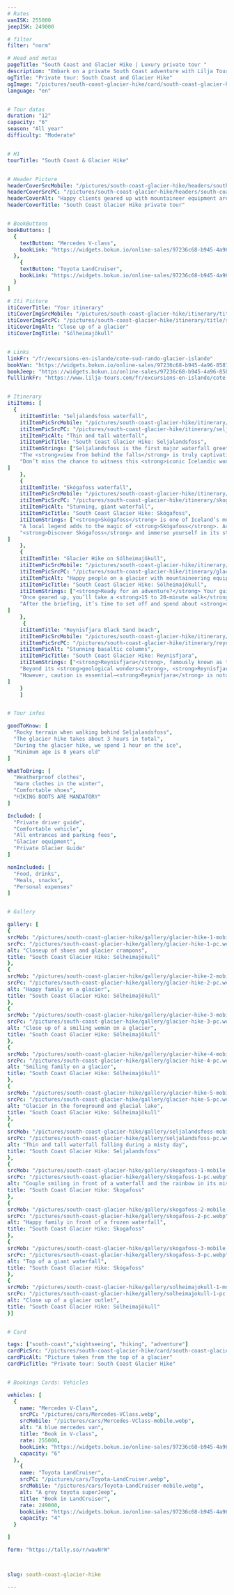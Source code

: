 ```yaml
---
# Rates
vanISK: 255000
jeepISK: 249000

# filter
filter: "norm"

# Head and metas
pageTitle: "South Coast and Glacier Hike | Luxury private tour "
description: "​Embark on a private South Coast adventure with Lilja Tours. Explore Seljalandsfoss and Skógafoss waterfalls, stroll along Reynisfjara black sand beach, and hike Sólheimajökull glacier. ​"
ogTitle: "Private tour: South Coast and Glacier Hike"
ogImage: "/pictures/south-coast-glacier-hike/card/south-coast-glacier-hike.webp"
language: "en"


# Tour datas
duration: "12"
capacity: "6"
season: "All year"
difficulty: "Moderate"


# H1
tourTitle: "South Coast & Glacier Hike"


# Header Picture
headerCoverSrcMobile: "/pictures/south-coast-glacier-hike/headers/south-coast-glacier-hike-mobile.webp"
headerCoverSrcPC: "/pictures/south-coast-glacier-hike/headers/south-coast-glacier-hike-pc.webp"
headerCoverAlt: "Happy clients geared up with mountaineer equipment are standing on a glacier"
headerCoverTitle: "South Coast Glacier Hike private tour"


# BookButtons
bookButtons: [
  {
    textButton: "Mercedes V-class",
    bookLink: "https://widgets.bokun.io/online-sales/97236c68-b945-4a96-8587-660bdc4c45fd/experience-calendar/753723"
  },
    {
    textButton: "Toyota LandCruiser",
    bookLink: "https://widgets.bokun.io/online-sales/97236c68-b945-4a96-8587-660bdc4c45fd/experience-calendar/753724"
  }
]

# Iti Picture
itiCoverTitle: "Your itinerary"
itiCoverImgSrcMobile: "/pictures/south-coast-glacier-hike/itinerary/title/solo-mobile.webp"
itiCoverImgSrcPC: "/pictures/south-coast-glacier-hike/itinerary/title/solo-pc.webp"
itiCoverImgAlt: "Close up of a glacier"
itiCoverImgTitle: "Sólheimajökull"


# Links
linkFr: "/fr/excursions-en-islande/cote-sud-rando-glacier-islande"
bookVan: "https://widgets.bokun.io/online-sales/97236c68-b945-4a96-8587-660bdc4c45fd/experience-calendar/753723"
bookJeep: "https://widgets.bokun.io/online-sales/97236c68-b945-4a96-8587-660bdc4c45fd/experience-calendar/753724"
fulllinkFr: "https://www.lilja-tours.com/fr/excursions-en-islande/cote-sud-rando-glacier-islande"


# Itinerary
itiItems: [
  { 
    itiItemTitle: "Seljalandsfoss waterfall",
    itiItemPicSrcMobile: "/pictures/south-coast-glacier-hike/itinerary/seljalandsfoss-mobile.webp",
    itiItemPicSrcPC: "/pictures/south-coast-glacier-hike/itinerary/seljalandsfoss-pc.webp",
    itiItemPicAlt: "Thin and tall waterfall",
    itiItemPicTitle: "South Coast Glacier Hike: Seljalandsfoss",
    itiItemStrings: ["Seljalandsfoss is the first major waterfall greeting travelers along Iceland’s South Coast from Reykjavík. Towering at <strong>60 meters</strong>, it’s famous for its remarkable <strong>cave hidden behind the falling water</strong>. This natural passage allows visitors to walk <strong>behind the cascade</strong>, offering a breathtaking, immersive experience with the roar of the waterfall echoing all around.",
    "The <strong>view from behind the falls</strong> is truly captivating, making it a dream spot for <strong>photographers and nature enthusiasts</strong>. Be prepared to get wet as the mist is unavoidable! If you’re visiting in <strong>winter</strong>, note that the path behind the waterfall is closed due to icy conditions, ensuring visitor safety.",
    "Don’t miss the chance to witness this <strong>iconic Icelandic wonder</strong>, a highlight of the South Coast’s natural beauty."
]
    },
    {
    itiItemTitle: "Skógafoss waterfall",
    itiItemPicSrcMobile: "/pictures/south-coast-glacier-hike/itinerary/skogafoss-mobile.webp",
    itiItemPicSrcPC: "/pictures/south-coast-glacier-hike/itinerary/skogafoss-pc.webp",
    itiItemPicAlt: "Stunning, giant waterfall",
    itiItemPicTitle: "South Coast Glacier Hike: Skógafoss",
    itiItemStrings: ["<strong>Skógafoss</strong> is one of Iceland’s most iconic waterfalls, easily spotted from <strong>Route One</strong> along the <strong>South Coast</strong>. Standing at <strong>60 meters</strong>, its powerful cascade generates a mesmerizing mist, often creating <strong>vivid rainbows</strong> on sunny days—an absolute paradise for photographers. Its breathtaking beauty and commanding presence attract visitors from around the world, and its fame grew even further after appearing in <strong>Game of Thrones</strong>, making it a must-visit for fans and travelers alike.",
    "A local legend adds to the magic of <strong>Skógafoss</strong>. According to folklore, a <strong>giant’s hidden treasure</strong> lies behind the waterfall. Many have attempted to uncover it, yet the mystery remains. Your guide will share this intriguing tale as you explore the area. For those craving adventure, a <strong>staircase beside the waterfall</strong> leads to an epic <strong>viewpoint</strong>, offering breathtaking <strong>panoramic views</strong> of the surrounding landscapes.",
    "<strong>Discover Skógafoss</strong> and immerse yourself in its stunning beauty, rich history, and the myths that make it a truly magical destination."
]
    },
    {
    itiItemTitle: "Glacier Hike on Sólheimajökull",
    itiItemPicSrcMobile: "/pictures/south-coast-glacier-hike/itinerary/glacier-hike-mobile.webp",
    itiItemPicSrcPC: "/pictures/south-coast-glacier-hike/itinerary/glacier-hike-pc.webp",
    itiItemPicAlt: "Happy people on a glacier with mountaineering equipment",
    itiItemPicTitle: "South Coast Glacier Hike: Sólheimajökull",
    itiItemStrings: ["<strong>Ready for an adventure?</strong> Your guide will equip you with a <strong>harness, helmet, crampons, and an ice axe</strong>, ensuring you’re fully prepared for the journey ahead.",
    "Once geared up, you’ll take a <strong>15 to 20-minute walk</strong> to the edge of the <strong>Sólheimajökull glacier</strong>. There, your guide will provide essential <strong>safety instructions</strong> and explain the proper approach to navigating the glacier.",
    "After the briefing, it’s time to set off and spend about <strong>one hour on the ice</strong>. As this is a <strong>private glacier hike</strong>, your guide will lead you away from the crowds, giving you the incredible feeling of having the glacier all to yourself."
]
    },
     {
    itiItemTitle: "Reynisfjara Black Sand beach",
    itiItemPicSrcMobile: "/pictures/south-coast-glacier-hike/itinerary/reynisfjara-mobile.webp",
    itiItemPicSrcPC: "/pictures/south-coast-glacier-hike/itinerary/reynisfjara-pc.webp",
    itiItemPicAlt: "Stunning basaltic columns",
    itiItemPicTitle: "South Coast Glacier Hike: Reynisfjara",
    itiItemStrings: ["<strong>Reynisfjara</strong>, famously known as the <strong>Dragon Glass Cave</strong> location in <strong>Game of Thrones</strong>, is Iceland’s most breathtaking <strong>black sand beach</strong>. Its <strong>striking basalt columns</strong>, <strong>powerful waves</strong>, and <strong>dramatic cliffs</strong> create a surreal landscape that captivates visitors year-round. The <strong>roaring Atlantic Ocean</strong> adds to its wild, untamed beauty, making it an absolute must-visit for <strong>photographers and nature enthusiasts</strong>.",
    "Beyond its <strong>geological wonders</strong>, <strong>Reynisfjara</strong> transforms into a bustling <strong>nesting ground</strong> in summer, welcoming thousands of <strong>migratory birds</strong>, including the beloved <strong>puffins</strong>. These seabirds return each year to breed on the towering cliffs above the black sand, offering a <strong>spectacular bird-watching experience</strong>. Visitors can observe them gracefully <strong>diving into the ocean</strong> for fish or resting on the rugged rock formations.",
    "However, caution is essential—<strong>Reynisfjara</strong> is notorious for its <strong>dangerous sneaker waves</strong>, which can appear suddenly. Explore this <strong>iconic Icelandic landmark</strong> to witness the <strong>raw power of nature</strong> and its vibrant wildlife."
]
    }
    ]


# Tour infos

goodToKnow: [
  "Rocky terrain when walking behind Seljalandsfoss", 
  "The glacier hike takes about 3 hours in total",
  "During the glacier hike, we spend 1 hour on the ice",
  "Minimum age is 8 years old"
]

WhatToBring: [
  "Weatherproof clothes", 
  "Warm clothes in the winter", 
  "Comfortable shoes",
  "HIKING BOOTS ARE MANDATORY"
]

Included: [
  "Private driver guide",
  "Comfortable vehicle",
  "All entrances and parking fees",
  "Glacier equipment",
  "Private Glacier Guide"
]

nonIncluded: [
  "Food, drinks", 
  "Meals, snacks", 
  "Personal expenses"
]


# Gallery

gallery: [
{
srcMob: "/pictures/south-coast-glacier-hike/gallery/glacier-hike-1-mobile.webp",
srcPc: "/pictures/south-coast-glacier-hike/gallery/glacier-hike-1-pc.webp",
alt: "Closeup of shoes and glacier crampons",
title: "South Coast Glacier Hike: Sólheimajökull"
},    
{
srcMob: "/pictures/south-coast-glacier-hike/gallery/glacier-hike-2-mobile.webp",
srcPc: "/pictures/south-coast-glacier-hike/gallery/glacier-hike-2-pc.webp",
alt: "Happy family on a glacier",
title: "South Coast Glacier Hike: Sólheimajökull"
},    
{
srcMob: "/pictures/south-coast-glacier-hike/gallery/glacier-hike-3-mobile.webp",
srcPc: "/pictures/south-coast-glacier-hike/gallery/glacier-hike-3-pc.webp",
alt: "Close up of a smiling woman on a glacier",
title: "South Coast Glacier Hike: Sólheimajökull"
},  
{
srcMob: "/pictures/south-coast-glacier-hike/gallery/glacier-hike-4-mobile.webp",
srcPc: "/pictures/south-coast-glacier-hike/gallery/glacier-hike-4-pc.webp",
alt: "Smiling family on a glacier",
title: "South Coast Glacier Hike: Sólheimajökull"
},  
{
srcMob: "/pictures/south-coast-glacier-hike/gallery/glacier-hike-5-mobile.webp",
srcPc: "/pictures/south-coast-glacier-hike/gallery/glacier-hike-5-pc.webp",
alt: "Glacier in the foreground and glacial lake",
title: "South Coast Glacier Hike: Sólheimajökull"
},   
{
srcMob: "/pictures/south-coast-glacier-hike/gallery/seljalandsfoss-mobile.webp",
srcPc: "/pictures/south-coast-glacier-hike/gallery/seljalandsfoss-pc.webp",
alt: "Thin and tall waterfall falling during a misty day",
title: "South Coast Glacier Hike: Seljalandsfoss"
},    
{
srcMob: "/pictures/south-coast-glacier-hike/gallery/skogafoss-1-mobile.webp",
srcPc: "/pictures/south-coast-glacier-hike/gallery/skogafoss-1-pc.webp",
alt: "Couple smiling in front of a waterfall and the rainbow in its mist",
title: "South Coast Glacier Hike: Skogafoss"
},  
{
srcMob: "/pictures/south-coast-glacier-hike/gallery/skogafoss-2-mobile.webp",
srcPc: "/pictures/south-coast-glacier-hike/gallery/skogafoss-2-pc.webp",
alt: "Happy family in front of a frozen waterfall",
title: "South Coast Glacier Hike: Skogafoss"
},  
{
srcMob: "/pictures/south-coast-glacier-hike/gallery/skogafoss-3-mobile.webp",
srcPc: "/pictures/south-coast-glacier-hike/gallery/skogafoss-3-pc.webp",
alt: "Top of a giant waterfall",
title: "South Coast Glacier Hike: Skógafoss"
},  
{
srcMob: "/pictures/south-coast-glacier-hike/gallery/solheimajokull-1-mobile.webp",
srcPc: "/pictures/south-coast-glacier-hike/gallery/solheimajokull-1-pc.webp",
alt: "Close up of a glacier outlet",
title: "South Coast Glacier Hike: Sólheimajökull"
}]


# Card

tags: ["south-coast","sightseeing", "hiking", "adventure"]
cardPicSrc: "/pictures/south-coast-glacier-hike/card/south-coast-glacier-hike.webp"
cardPicAlt: "Picture taken from the top of a glacier"
cardPicTitle: "Private tour: South Coast Glacier Hike"


# Bookings Cards: Vehicles

vehicles: [
  {
    name: "Mercedes V-Class",
    srcPC: "/pictures/cars/Mercedes-VClass.webp",
    srcMobile: "/pictures/cars/Mercedes-VClass-mobile.webp",
    alt: "A blue mercedes van",
    title: "Book in V-class",
    rate: 255000,
    bookLink: "https://widgets.bokun.io/online-sales/97236c68-b945-4a96-8587-660bdc4c45fd/experience-calendar/753723",
    capacity: "6"
  },
    {
    name: "Toyota LandCruiser",
    srcPC: "/pictures/cars/Toyota-LandCruiser.webp",
    srcMobile: "/pictures/cars/Toyota-LandCruiser-mobile.webp",
    alt: "A grey toyota superJeep",
    title: "Book in LandCruiser",
    rate: 249000,
    bookLink: "https://widgets.bokun.io/online-sales/97236c68-b945-4a96-8587-660bdc4c45fd/experience-calendar/753724",
    capacity: "4"
  }

]

form: "https://tally.so/r/wavNrW"



slug: south-coast-glacier-hike

---
```

